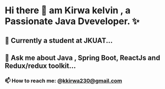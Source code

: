 # Hi there 👋 am  Kirwa kelvin , a Passionate Java Dveveloper. ✨
## 🌱 Currently a student at JKUAT...
## 💬 Ask me about Java , Spring Boot, ReactJs and Redux/redux toolkit...
### 📫 How to reach me: @kkirwa230@gmail.com



<!--
**keringKirwa/keringKirwa** is a ✨ _special_ ✨ repository because its `README.md` (this file) appears on your GitHub profile.

Here are some ideas to get you started:

- 🔭 I’m currently working on ...
- 🌱 I’m currently learning ...
- 👯 I’m looking to collaborate on ...
- 🤔 I’m looking for help with ...
- 💬 Ask me about ...
- 📫 How to reach me: ...
- 😄 Pronouns: ...
- ⚡ Fun fact: ...
-->
